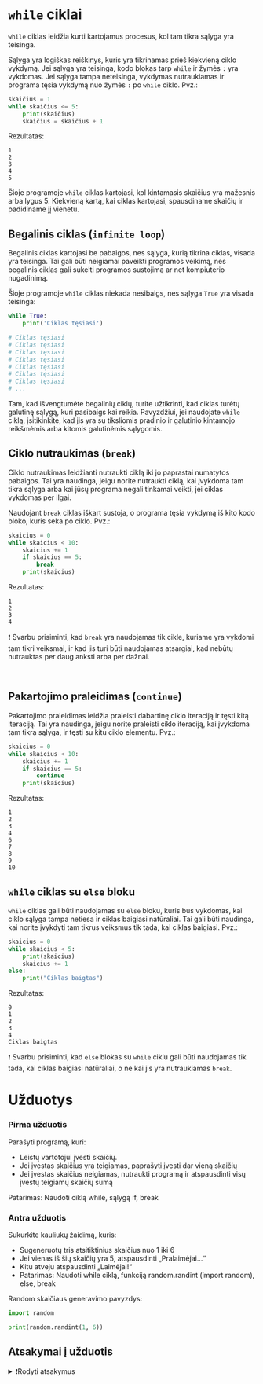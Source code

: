 # `while` ciklai

`while` ciklas leidžia kurti kartojamus procesus, kol tam tikra sąlyga yra teisinga.

Sąlyga yra logiškas reiškinys, kuris yra tikrinamas prieš kiekvieną ciklo vykdymą. Jei sąlyga yra teisinga, kodo blokas tarp `while` ir žymės `:` yra vykdomas. Jei sąlyga tampa neteisinga, vykdymas nutraukiamas ir programa tęsia vykdymą nuo žymės `:` po `while` ciklo. Pvz.:

```Python
skaičius = 1
while skaičius <= 5:
    print(skaičius)
    skaičius = skaičius + 1
```

Rezultatas:

```Text
1
2
3
4
5
```

Šioje programoje `while` ciklas kartojasi, kol kintamasis skaičius yra mažesnis arba lygus 5. Kiekvieną kartą, kai ciklas kartojasi, spausdiname skaičių ir padidiname jį vienetu.

## Begalinis ciklas (`infinite loop`)

Begalinis ciklas kartojasi be pabaigos, nes sąlyga, kurią tikrina ciklas, visada yra teisinga. Tai gali būti neigiamai paveikti programos veikimą, nes begalinis ciklas gali sukelti programos sustojimą ar net kompiuterio nugadinimą.

Šioje programoje `while` ciklas niekada nesibaigs, nes sąlyga `True` yra visada teisinga:

```Python
while True:
    print('Ciklas tęsiasi')

# Ciklas tęsiasi
# Ciklas tęsiasi
# Ciklas tęsiasi
# Ciklas tęsiasi
# Ciklas tęsiasi
# Ciklas tęsiasi
# Ciklas tęsiasi
# ...
```

Tam, kad išvengtumėte begalinių ciklų, turite užtikrinti, kad ciklas turėtų galutinę sąlygą, kuri pasibaigs kai reikia. Pavyzdžiui, jei naudojate `while` ciklą, įsitikinkite, kad jis yra su tiksliomis pradinio ir galutinio kintamojo reikšmėmis arba kitomis galutinėmis sąlygomis.

## Ciklo nutraukimas (`break`)

Ciklo nutraukimas leidžianti nutraukti ciklą iki jo paprastai numatytos pabaigos. Tai yra naudinga, jeigu norite nutraukti ciklą, kai įvykdoma tam tikra sąlyga arba kai jūsų programa negali tinkamai veikti, jei ciklas vykdomas per ilgai.

Naudojant `break` ciklas iškart sustoja, o programa tęsia vykdymą iš kito kodo bloko, kuris seka po ciklo. Pvz.:

```Python
skaicius = 0
while skaicius < 10:
    skaicius += 1
    if skaicius == 5:
        break
    print(skaicius)
```

Rezultatas:

```Text
1
2
3
4
```

❗ Svarbu prisiminti, kad `break` yra naudojamas tik cikle, kuriame yra vykdomi tam tikri veiksmai, ir kad jis turi būti naudojamas atsargiai, kad nebūtų nutrauktas per daug anksti arba per dažnai.

<br>

## Pakartojimo praleidimas (`continue`)

Pakartojimo praleidimas leidžia praleisti dabartinę ciklo iteraciją ir tęsti kitą iteraciją. Tai yra naudinga, jeigu norite praleisti ciklo iteraciją, kai įvykdoma tam tikra sąlyga, ir tęsti su kitu ciklo elementu. Pvz.:

```Python
skaicius = 0
while skaicius < 10:
    skaicius += 1
    if skaicius == 5:
        continue
    print(skaicius)
```

Rezultatas:

```Text
1
2
3
4
6
7
8
9
10
```

## `while` ciklas su `else` bloku

`while` ciklas gali būti naudojamas su `else` bloku, kuris bus vykdomas, kai ciklo sąlyga tampa netiesa ir ciklas baigiasi natūraliai. Tai gali būti naudinga, kai norite įvykdyti tam tikrus veiksmus tik tada, kai ciklas baigiasi. Pvz.:

```Python
skaicius = 0
while skaicius < 5:
    print(skaicius)
    skaicius += 1
else:
    print("Ciklas baigtas")
```

Rezultatas:

```Text
0
1
2
3
4
Ciklas baigtas
```

❗ Svarbu prisiminti, kad `else` blokas su `while` ciklu gali būti naudojamas tik tada, kai ciklas baigiasi natūraliai, o ne kai jis yra nutraukiamas `break`.

# Užduotys

### Pirma užduotis

Parašyti programą, kuri:

- Leistų vartotojui įvesti skaičių.
- Jei įvestas skaičius yra teigiamas, paprašyti įvesti dar vieną skaičių
- Jei įvestas skaičius neigiamas, nutraukti programą ir atspausdinti visų įvestų teigiamų skaičių sumą

Patarimas: Naudoti ciklą while, sąlygą if, break

### Antra užduotis

Sukurkite kauliukų žaidimą, kuris:

- Sugeneruotų tris atsitiktinius skaičius nuo 1 iki 6
- Jei vienas iš šių skaičių yra 5, atspausdinti „Pralaimėjai...“
- Kitu atveju atspausdinti „Laimėjai!“
- Patarimas: Naudoti while ciklą, funkciją random.randint (import random), else, break

Random skaičiaus generavimo pavyzdys:

```Python
import random

print(random.randint(1, 6))
```

## Atsakymai į užduotis

<details><summary>❗Rodyti atsakymus</summary>
<br>
<details>
<summary>Pirma užduotis</summary>
<hr>

```Python
suma = 0

while True:
    skaicius = int(input('Įveskite skaičių: '))
    if skaicius < 0:
        break
    suma += skaicius

print(suma)
```

</details>
<details>
<summary>Antra užduotis</summary>
<hr>

```Python
import random

print('Bus sugeneruoti 3 skaičiai')
print('Jei vienas iš jų – 5, tu pralaimėjai!')

for skaicius in range(3):
    skaiciai = random.randint(1, 6)
    print(skaiciai)
    if skaicius == 5:
        print('Pralaimėjai...')
        break
else:
    print('Laimėjai!')
```

</details>
</details>